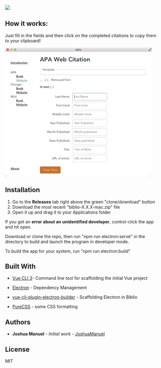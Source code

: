 <img src="https://electronjs.org/app-img/biblio/biblio-icon-128.png">

## How it works:

Just fill in the fields and then click on the completed citations to copy them to your clipboard!

![](readme/Biblio-Feb-03-2019.gif)

## Installation

1) Go to the **Releases** tab right above the green "clone/download" button
2) Download the most recent "biblio-X.X.X-mac.zip" file
2) Open it up and drag it to your Applications folder

If you get an **error about an unidentified developer**, control-click the app and hit open.

Download or clone the repo, then run "npm run electron:serve" in the directory to build and launch the program in developer mode.

To build the app for your system, run "npm run electron:build"

## Built With

* [Vue CLI 3](https://cli.vuejs.org/)- Command line tool for scaffolding the initial Vue project

* [Electron](https://electronjs.org/) - Dependency Management

* [vue-cli-plugin-electron-builder](https://github.com/nklayman/vue-cli-plugin-electron-builder) - Scaffolding Electron in Biblio

* [PureCSS](https://purecss.io/) - some CSS formatting

  

## Authors

* **Joshua Manuel** - *Initial work* - [JoshuaManuel](https://github.com/JoshuaManuel)

## License

MIT
